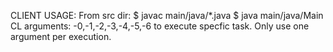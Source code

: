CLIENT USAGE:
From src dir:
$ javac main/java/*.java
$ java main/java/Main
CL arguments:
-0,-1,-2,-3,-4,-5,-6 to execute specfic task. Only use one argument per execution.
